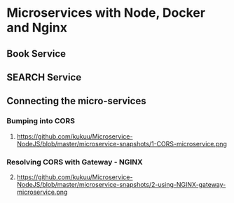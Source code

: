 # Microservices with Node, Docker and Nginx 
## Book Service
## SEARCH Service
## Connecting the micro-services
### Bumping into CORS

1. https://github.com/kukuu/Microservice-NodeJS/blob/master/microservice-snapshots/1-CORS-microservice.png

### Resolving CORS with Gateway - NGINX

2. https://github.com/kukuu/Microservice-NodeJS/blob/master/microservice-snapshots/2-using-NGINX-gateway-microservice.png
